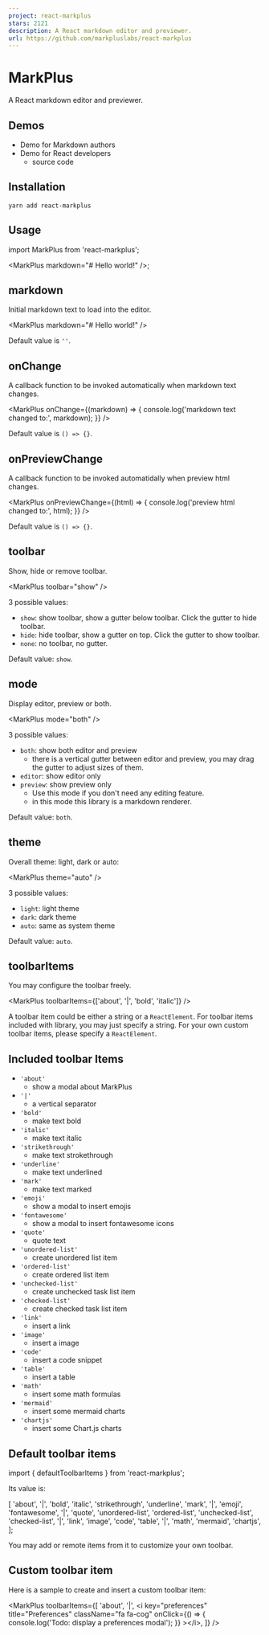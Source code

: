 ```yaml
---
project: react-markplus
stars: 2121
description: A React markdown editor and previewer.
url: https://github.com/markpluslabs/react-markplus
---
```


MarkPlus
========

A React markdown editor and previewer.

Demos
-----

-   Demo for Markdown authors
-   Demo for React developers
    -   source code

Installation
------------

```
yarn add react-markplus
```

Usage
-----

import MarkPlus from 'react-markplus';

<MarkPlus markdown\="# Hello world!" /\>;

markdown
--------

Initial markdown text to load into the editor.

<MarkPlus markdown\="# Hello world!" /\>

Default value is `''`.

onChange
--------

A callback function to be invoked automatically when markdown text changes.

<MarkPlus
  onChange\={(markdown) \=> {
    console.log('markdown text changed to:', markdown);
  }}
/\>

Default value is `() => {}`.

onPreviewChange
---------------

A callback function to be invoked automatidally when preview html changes.

<MarkPlus
  onPreviewChange\={(html) \=> {
    console.log('preview html changed to:', html);
  }}
/\>

Default value is `() => {}`.

toolbar
-------

Show, hide or remove toolbar.

<MarkPlus toolbar\="show" /\>

3 possible values:

-   `show`: show toolbar, show a gutter below toolbar. Click the gutter to hide toolbar.
-   `hide`: hide toolbar, show a gutter on top. Click the gutter to show toolbar.
-   `none`: no toolbar, no gutter.

Default value: `show`.

mode
----

Display editor, preview or both.

<MarkPlus mode\="both" /\>

3 possible values:

-   `both`: show both editor and preview
    -   there is a vertical gutter between editor and preview, you may drag the gutter to adjust sizes of them.
-   `editor`: show editor only
-   `preview`: show preview only
    -   Use this mode if you don't need any editing feature.
    -   in this mode this library is a markdown renderer.

Default value: `both`.

theme
-----

Overall theme: light, dark or auto:

<MarkPlus theme\="auto" /\>

3 possible values:

-   `light`: light theme
-   `dark`: dark theme
-   `auto`: same as system theme

Default value: `auto`.

toolbarItems
------------

You may configure the toolbar freely.

<MarkPlus toolbarItems\={\['about', '|', 'bold', 'italic'\]} /\>

A toolbar item could be either a string or a `ReactElement`. For toolbar items included with library, you may just specify a string. For your own custom toolbar items, please specify a `ReactElement`.

Included toolbar Items
----------------------

-   `'about'`
    -   show a modal about MarkPlus
-   `'|'`
    -   a vertical separator
-   `'bold'`
    -   make text bold
-   `'italic'`
    -   make text italic
-   `'strikethrough'`
    -   make text strokethrough
-   `'underline'`
    -   make text underlined
-   `'mark'`
    -   make text marked
-   `'emoji'`
    -   show a modal to insert emojis
-   `'fontawesome'`
    -   show a modal to insert fontawesome icons
-   `'quote'`
    -   quote text
-   `'unordered-list'`
    -   create unordered list item
-   `'ordered-list'`
    -   create ordered list item
-   `'unchecked-list'`
    -   create unchecked task list item
-   `'checked-list'`
    -   create checked task list item
-   `'link'`
    -   insert a link
-   `'image'`
    -   insert a image
-   `'code'`
    -   insert a code snippet
-   `'table'`
    -   insert a table
-   `'math'`
    -   insert some math formulas
-   `'mermaid'`
    -   insert some mermaid charts
-   `'chartjs'`
    -   insert some Chart.js charts

Default toolbar items
---------------------

import { defaultToolbarItems } from 'react-markplus';

Its value is:

\[
  'about',
  '|',
  'bold',
  'italic',
  'strikethrough',
  'underline',
  'mark',
  '|',
  'emoji',
  'fontawesome',
  '|',
  'quote',
  'unordered-list',
  'ordered-list',
  'unchecked-list',
  'checked-list',
  '|',
  'link',
  'image',
  'code',
  'table',
  '|',
  'math',
  'mermaid',
  'chartjs',
\];

You may add or remote items from it to customize your own toolbar.

Custom toolbar item
-------------------

Here is a sample to create and insert a custom toolbar item:

<MarkPlus
  toolbarItems\={\[
    'about',
    '|',
    <i
      key\="preferences"
      title\="Preferences"
      className\="fa fa-cog"
      onClick\={() \=> {
        console.log('Todo: display a preferences modal');
      }}
    \></i\>,
  \]}
/\>
